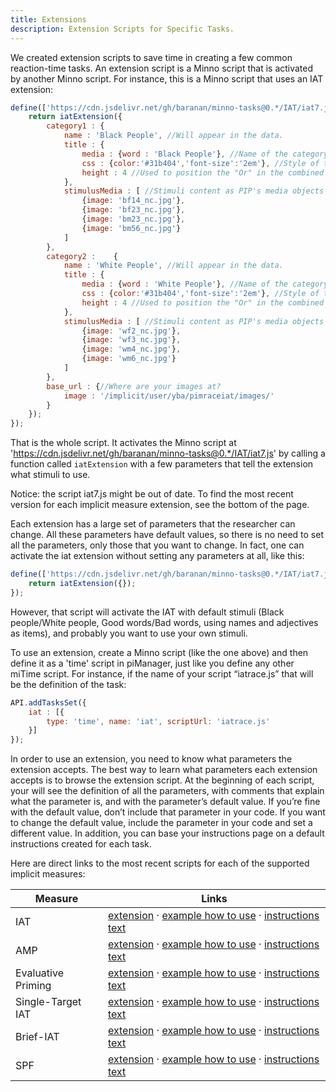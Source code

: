 ```yaml
---
title: Extensions
description: Extension Scripts for Specific Tasks.
---
```


We created extension scripts to save time in creating a few common reaction-time tasks. An extension script is a Minno script that is activated by another Minno script. 
For instance, this is a Minno script that uses an IAT extension:

```js
define(['https://cdn.jsdelivr.net/gh/baranan/minno-tasks@0.*/IAT/iat7.js'], function(iatExtension){
    return iatExtension({
        category1 : {
            name : 'Black People', //Will appear in the data.
            title : {
                media : {word : 'Black People'}, //Name of the category presented in the task.
                css : {color:'#31b404','font-size':'2em'}, //Style of the category title.
                height : 4 //Used to position the "Or" in the combined block.
            }, 
            stimulusMedia : [ //Stimuli content as PIP's media objects
                {image: 'bf14_nc.jpg'},
                {image: 'bf23_nc.jpg'},
                {image: 'bm23_nc.jpg'},
                {image: 'bm56_nc.jpg'}
            ]
        },    
        category2 :    {
            name : 'White People', //Will appear in the data.
            title : {
                media : {word : 'White People'}, //Name of the category presented in the task.
                css : {color:'#31b404','font-size':'2em'}, //Style of the category title.
                height : 4 //Used to position the "Or" in the combined block.
            }, 
            stimulusMedia : [ //Stimuli content as PIP's media objects
                {image: 'wf2_nc.jpg'},
                {image: 'wf3_nc.jpg'},
                {image: 'wm4_nc.jpg'},
                {image: 'wm6_nc.jpg'}
            ]
        },
        base_url : {//Where are your images at?
            image : '/implicit/user/yba/pimraceiat/images/'
        } 
    });
});
```

That is the whole script. It activates the Minno script at 'https://cdn.jsdelivr.net/gh/baranan/minno-tasks@0.*/IAT/iat7.js' by calling a function called `iatExtension` with a few parameters that tell the extension what stimuli to use. 

Notice: the script iat7.js might be out of date. To find the most recent version for each implicit measure extension, see the bottom of the page.

Each extension has a large set of parameters that the researcher can change. All these parameters have default values, so there is no need to set all the parameters, only those that you want to change. In fact, one can activate the iat extension without setting any parameters at all, like this:

```js
define(['https://cdn.jsdelivr.net/gh/baranan/minno-tasks@0.*/IAT/iat7.js'], function(iatExtension){
    return iatExtension({});
});
```

However, that script will activate the IAT with default stimuli (Black people/White people, Good words/Bad words, using names and adjectives as items), and probably you want to use your own stimuli. 

To use an extension, create a Minno script (like the one above) and then define it as a 'time' script in piManager, just like you define any other miTime script. For instance, if the name of your script “iatrace.js” that will be the definition of the task:

```js
API.addTasksSet({
    iat : [{
        type: 'time', name: 'iat', scriptUrl: 'iatrace.js'
    }]
});
```

In order to use an extension, you need to know what parameters the extension accepts. The best way to learn what parameters each extension accepts is to browse the extension script. At the beginning of each script, your will see the definition of all the parameters, with comments that explain what the parameter is, and with the parameter’s default value. If you’re fine with the default value, don’t include that parameter in your code. If you want to change the default value, include the parameter in your code and set a different value. 
In addition, you can base your instructions page on a default instructions created for each task.

Here are direct links to the most recent scripts for each of the supported implicit measures:


Measure | Links
------- | -----
IAT | [extension](https://cdn.jsdelivr.net/gh/baranan/minno-tasks@0.*/IAT/iat7.js) &middot; [example how to use](https://implicit.harvard.edu/implicit/user/yba/expimp//iatrace.js) &middot; [instructions text](https://implicit.harvard.edu/implicit/user/yba/expimp//instiat.jst)
AMP | [extension](https://cdn.jsdelivr.net/gh/baranan/minno-tasks@0.*/amp/amp3.js) &middot; [example how to use](https://implicit.harvard.edu/implicit/user/yba/expimp/amprace.js) &middot; [instructions text](https://implicit.harvard.edu/implicit/user/yba/expimp/instamp.jst) 
Evaluative Priming | [extension](https://cdn.jsdelivr.net/gh/baranan/minno-tasks@0.*/ep/ep5.js) &middot; [example how to use](https://implicit.harvard.edu/implicit/user/yba/expimp/eprace.js) &middot; [instructions text](https://implicit.harvard.edu/implicit/user/yba/expimp/instep.jst)
Single-Target IAT | [extension](https://cdn.jsdelivr.net/gh/baranan/minno-tasks@0.*/stiat/stiat6.js) &middot; [example how to use](https://implicit.harvard.edu/implicit/user/yba/expimp/stiatblk.js) &middot; [instructions text](https://implicit.harvard.edu/implicit/user/yba/expimp/inststiat.jst)
Brief-IAT | [extension](https://cdn.jsdelivr.net/gh/baranan/minno-tasks@0.*/BIAT/biat6.js) &middot; [example how to use](https://implicit.harvard.edu/implicit/user/yba/expimp/biatrace.js) &middot; [instructions text](https://implicit.harvard.edu/implicit/user/yba/expimp/instbiat.jst)
SPF | [extension](https://cdn.jsdelivr.net/gh/baranan/minno-tasks@0.*/spf/spf4.js) &middot; [example how to use](https://implicit.harvard.edu/implicit/user/yba/expimp/spfrace.js) &middot; [instructions text](https://implicit.harvard.edu/implicit/user/yba/expimp/instspf.jst)